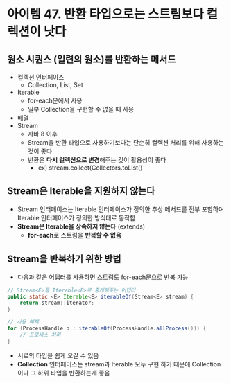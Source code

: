 # 아이템 47. 반환 타입으로는 스트림보다 컬렉션이 낫다

## 원소 시퀀스 (일련의 원소)를 반환하는 메서드

- 컬렉션 인터페이스
    - Collection, List, Set
- Iterable
    - for-each문에서 사용
    - 일부 Collection을 구현할 수 없을 때 사용
- 배열
- Stream
    - 자바 8 이후
    - Stream을 반환 타입으로 사용하기보다는 단순히 컬렉션 처리를 위해 사용하는 것이 좋다
    - 반환은 **다시 컬렉션으로 변경**해주는 것이 활용성이 좋다
        - ex) stream.collect(Collectors.toList()

## Stream은 Iterable을 지원하지 않는다

- Stream 인터페이스는 Iterable 인터페이스가 정의한 추상 메서드를 전부 포함하며  Iterable 인터페이스가 정의한 방식대로 동작함
- **Stream은 Iterable을 상속하지 않는**다 (extends)
    - **for-each**로 스트림을 **반복할 수 없음**

## Stream을 반복하기 위한 방법

- 다음과 같은 어댑터를 사용하면 스트림도 for-each문으로 반복 가능

```java
// Stream<E>를 Iterable<E>로 중개해주는 어댑터
public static <E> Iterable<E> iterableOf(Stream<E> stream) {
	return stream::iterator;
}
```

```java
// 사용 예제
for (ProcessHandle p : iterableOf(ProcessHandle.allProcess())) {
	// 프로세스 처리
}
```

- 서로의 타입을 쉽게 오갈 수 있음
- **Collection** 인터페이스는 stream과 Iterable 모두 구현 하기 때문에 Collection이나 그 하위 타입을 반환하는게 좋음
